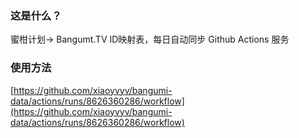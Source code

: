 ### 这是什么？
蜜柑计划-> Bangumt.TV ID映射表，每日自动同步 Github Actions 服务

### 使用方法
[https://github.com/xiaoyvyv/bangumi-data/actions/runs/8626360286/workflow](https://github.com/xiaoyvyv/bangumi-data/actions/runs/8626360286/workflow)

